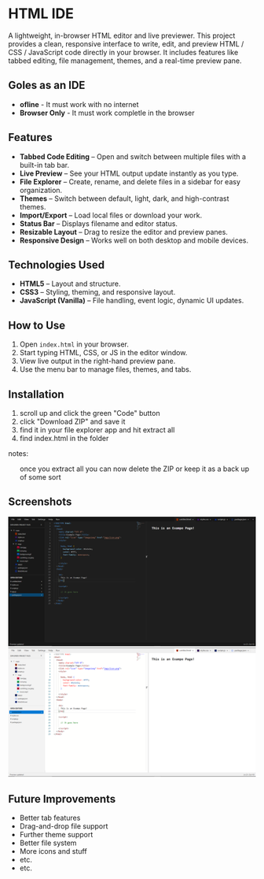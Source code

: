 # HTML IDE

A lightweight, in-browser HTML editor and live previewer. This project provides a clean, responsive interface to write, edit, and preview HTML / CSS / JavaScript code directly in your browser. It includes features like tabbed editing, file management, themes, and a real-time preview pane.

## Goles as an IDE
 - **ofline** - It must work with no internet
 - **Browser Only** - It must work completle in the browser 

## Features

- **Tabbed Code Editing** – Open and switch between multiple files with a built-in tab bar.
- **Live Preview** – See your HTML output update instantly as you type.
- **File Explorer** – Create, rename, and delete files in a sidebar for easy organization.
- **Themes** – Switch between default, light, dark, and high-contrast themes.
- **Import/Export** – Load local files or download your work.
- **Status Bar** – Displays filename and editor status.
- **Resizable Layout** – Drag to resize the editor and preview panes.
- **Responsive Design** – Works well on both desktop and mobile devices.

## Technologies Used

- **HTML5** – Layout and structure.
- **CSS3** – Styling, theming, and responsive layout.
- **JavaScript (Vanilla)** – File handling, event logic, dynamic UI updates.

## How to Use

1. Open `index.html` in your browser.
2. Start typing HTML, CSS, or JS in the editor window.
3. View live output in the right-hand preview pane.
4. Use the menu bar to manage files, themes, and tabs.

## Installation

1. scroll up and click the green "Code" button
2. click "Download ZIP" and save it
3. find it in your file explorer app and hit extract all
4. find index.html in the folder

notes:
<ul>
  once you extract all you can now delete the ZIP or keep it as a back up of some sort
</ul>

## Screenshots

![An image of the IDE (dark themed)](readme_imgs/darktheme.png) 
![An image of the IDE (light themed)](readme_imgs/lighttheme.png)

## Future Improvements

- Better tab features
- Drag-and-drop file support
- Further theme support
- Better file system
- More icons and stuff
- etc.
- etc.
